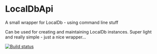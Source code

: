 LocalDbApi
==========

A small wrapper for LocalDb - using command line stuff

Can be used for creating and maintaining LocalDb instances. Super light and really simple - just a nice wrapper...


[![Build status](https://ci.appveyor.com/api/projects/status/9xodstt6cx585xwv)](https://ci.appveyor.com/project/Workshop2/localdbapi)
